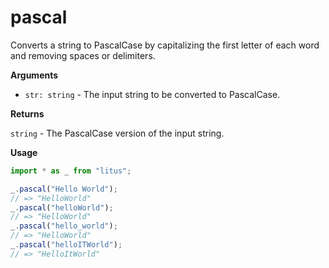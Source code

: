 # pascal

Converts a string to PascalCase by capitalizing the first letter of each word
and removing spaces or delimiters.

**Arguments**

- `str: string` - The input string to be converted to PascalCase.

**Returns**

`string` - The PascalCase version of the input string.

**Usage**

```ts
import * as _ from "litus";

_.pascal("Hello World");
// => "HelloWorld"
_.pascal("helloWorld");
// => "HelloWorld"
_.pascal("hello_world");
// => "HelloWorld"
_.pascal("helloITWorld");
// => "HelloItWorld"
```
